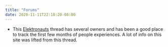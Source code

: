 ```yaml
---
title: "Forums"
date: 2020-11-11T22:18:20-08:00
---
```


- This [Elektronauts](https://www.elektronauts.com/t/dreadbox-typhon/134235) thread has several owners and has been a good place to track the first few months of people experiences. A lot of info on this site was lifted from this thread.
